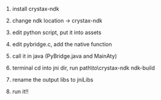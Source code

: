 1. install crystax-ndk

2. change ndk location -> crystax-ndk

3. edit python script, put it into assets

4. edit pybridge.c, add the native function

5. call it in java (PyBridge.java and MainAty)

6. terminal cd into jni dir, run path\to\crystax-ndk ndk-build

7. rename the output libs to jniLibs

8. run it!!
